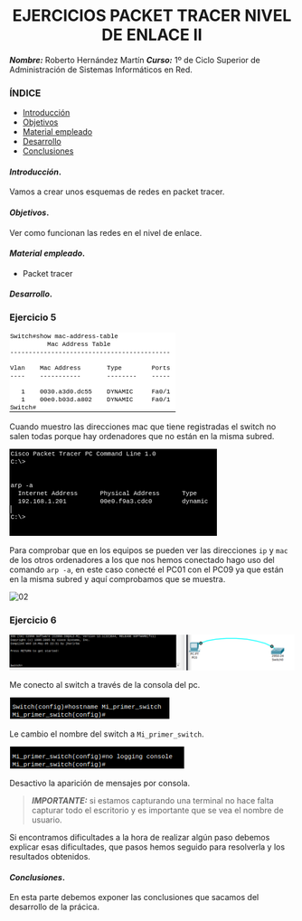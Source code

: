 
<center>

# EJERCICIOS PACKET TRACER NIVEL DE ENLACE II


</center>

***Nombre:*** Roberto Hernández Martín
***Curso:*** 1º de Ciclo Superior de Administración de Sistemas Informáticos en Red.

### ÍNDICE

+ [Introducción](#id1)
+ [Objetivos](#id2)
+ [Material empleado](#id3)
+ [Desarrollo](#id4)
+ [Conclusiones](#id5)


#### ***Introducción***. <a name="id1"></a>

Vamos a crear unos esquemas de redes en packet tracer.

#### ***Objetivos***. <a name="id2"></a>

Ver como funcionan las redes en el nivel de enlace.

#### ***Material empleado***. <a name="id3"></a>

+ Packet tracer

#### ***Desarrollo***. <a name="id4"></a>

### Ejercicio 5

![01](./img/ejercicio5/01.png)

Cuando muestro las direcciones mac que tiene registradas el switch no salen todas porque hay ordenadores que no están en la misma subred.

![02](./img/ejercicio5/02.png)

Para comprobar que en los equipos se pueden ver las direcciones `ip` y `mac` de los otros ordenadores a los que nos hemos conectado hago uso del comando `arp -a`, en este caso conecté el PC01 con el PC09 ya que están en la misma subred y aquí comprobamos que se muestra.

![02]()

### Ejercicio 6

![6.1](./img/ejercicio6/01.png)

Me conecto al switch a través de la consola del pc.

![6.2](./img/ejercicio6/02.png)

Le cambio el nombre del switch a `Mi_primer_switch`.

![6.2](./img/ejercicio6/03.png)

Desactivo la aparición de mensajes por consola.

> ***IMPORTANTE:*** si estamos capturando una terminal no hace falta capturar todo el escritorio y es importante que se vea el nombre de usuario.

Si encontramos dificultades a la hora de realizar algún paso debemos explicar esas dificultades, que pasos hemos seguido para resolverla y los resultados obtenidos.

#### ***Conclusiones***. <a name="id5"></a>

En esta parte debemos exponer las conclusiones que sacamos del desarrollo de la prácica.